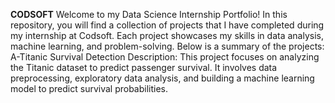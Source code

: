 **CODSOFT**
Welcome to my Data Science Internship Portfolio! In this repository, you will find a collection of projects that I have completed during my internship at Codsoft. Each project showcases my skills in data analysis, machine learning, and problem-solving. Below is a summary of the projects:
A-Titanic Survival Detection Description: This project focuses on analyzing the Titanic dataset to predict passenger survival. It involves data preprocessing, exploratory data analysis, and building a machine learning model to predict survival probabilities.

